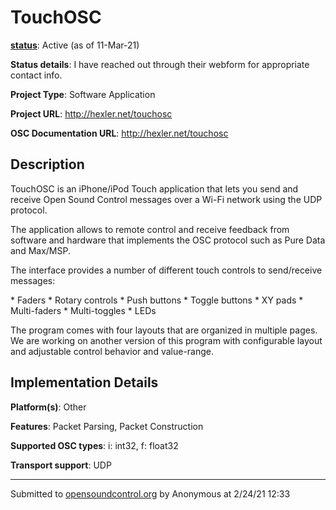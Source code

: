 # TouchOSC

**[status](../implementation-status.html)**: Active (as of 11-Mar-21)

**Status details**: 
I have reached out through their webform for appropriate contact info.

**Project Type**: Software Application

**Project URL**: <http://hexler.net/touchosc>

**OSC Documentation URL**: <http://hexler.net/touchosc>

## Description

TouchOSC is an iPhone/iPod Touch application that lets you send and receive Open Sound Control messages over a Wi-Fi network using the UDP protocol. <p> The application allows to remote control and receive feedback from software and hardware that implements the OSC protocol such as Pure Data and Max/MSP. <p> The interface provides a number of different touch controls to send/receive messages: <p> * Faders * Rotary controls * Push buttons * Toggle buttons * XY pads * Multi-faders * Multi-toggles * LEDs <p> The program comes with four layouts that are organized in multiple pages. We are working on another version of this program with configurable layout and adjustable control behavior and value-range.

## Implementation Details

**Platform(s)**: Other

**Features**: Packet Parsing, Packet Construction

**Supported OSC types**: i: int32, f: float32

**Transport support**: UDP

---
Submitted to [opensoundcontrol.org](https://opensoundcontrol.org) by Anonymous at 2/24/21 12:33
